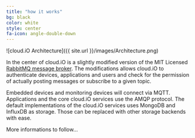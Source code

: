 ```yaml
---
title: "how it works"
bg: black
color: white
style: center
fa-icon: angle-double-down
---
```


![cloud.iO Architecture]({{ site.url }}/images/Architecture.png)

In the center of cloud.iO is a slightly modified version of the MIT Licensed [RabbitMQ message broker](https://www.rabbitmq.com). 
The modifications allows cloud.iO to authenticate devices, applications and users and check for the permission of actually posting
messages or subscribe to a given topic.

Embedded devices and monitoring devices will connect via MQTT. Applications and the core cloud.iO services use the AMQP protocol. The default
implementations of the cloud.iO services uses MongoDB and InfluxDB as storage. Those can be replaced with other storage backends with ease.

More informations to follow...